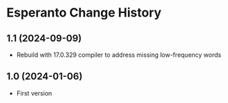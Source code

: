 Esperanto Change History
========================

1.1 (2024-09-09)
----------------
* Rebuild with 17.0.329 compiler to address missing low-frequency words

1.0 (2024-01-06)
----------------
* First version
